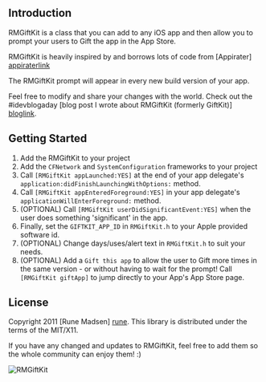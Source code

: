 Introduction
------------
RMGiftKit is a class that you can add to any iOS app and then allow you to prompt your users to
Gift the app in the App Store. 

RMGiftKit is heavily inspired by and borrows lots of code from [Appirater] [appiraterlink]

The RMGiftKit prompt will appear in every new build version of your app.

Feel free to modify and share your changes with the world. 
Check out the #idevblogaday [blog post I wrote about RMGiftKit (formerly GiftKit)] [bloglink].

Getting Started
---------------
1. Add the RMGiftKit to your project
2. Add the `CFNetwork` and `SystemConfiguration` frameworks to your project
3. Call `[RMGiftKit appLaunched:YES]` at the end of your app delegate's `application:didFinishLaunchingWithOptions:` method.
4. Call `[RMGiftKit appEnteredForeground:YES]` in your app delegate's `applicationWillEnterForeground:` method.
5. (OPTIONAL) Call `[RMGiftKit userDidSignificantEvent:YES]` when the user does something 'significant' in the app.
6. Finally, set the `GIFTKIT_APP_ID` in `RMGiftKit.h` to your Apple provided software id.
7. (OPTIONAL) Change days/uses/alert text in `RMGiftKit.h` to suit your needs.
8. (OPTIONAL) Add a `Gift this app` to allow the user to Gift more times in the same version - or without having to wait for the prompt! Call `[RMGiftKit giftApp]` to jump directly to your App's App Store page.

License
-------
Copyright 2011 [Rune Madsen] [rune].
This library is distributed under the terms of the MIT/X11.

If you have any changed and updates to RMGiftKit, feel free to add them so the whole community 
can enjoy them! :)

![RMGiftKit](http://runmad.com/blog/wp-content/uploads/2011/05/GiftKitScreenshot.png)

[bloglink]: http://runmad.com/blog/2011/05/introducing-giftkit-gifting-made-easy/
[rune]: http://www.runmad.com/blog
[appiraterlink]: http://arashpayan.com/blog/index.php/2009/09/07/presenting-appirater/